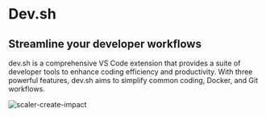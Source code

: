 # Dev.sh

## Streamline your developer workflows

dev.sh is a comprehensive VS Code extension that provides a suite of developer tools to enhance coding efficiency and productivity. With three powerful features, dev.sh aims to simplify common coding, Docker, and Git workflows.

![scaler-create-impact](https://user-images.githubusercontent.com/90976669/230470861-cc15dffc-1c90-422a-ac89-744a732b7a9d.gif)
